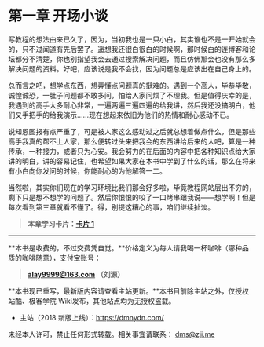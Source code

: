 第一章 开场小谈
===

写教程的想法由来已久了，因为，当初我也是一只小白，其实谁也不是一开始就会的，只不过闻道有先后罢了。遥想我还很白很白的时候啊，那时候白的连博客和论坛都分不清楚，你也别指望我会去通过搜索解决问题，而且仿佛那会也没有那么多解决问题的资料。好吧，应该说是我不会找，因为问题总是应该出在自己身上的。

总而言之吧，想学点东西，想弄懂点问题真的挺难的。遇到一个高人，毕恭毕敬，诚惶诚恐，一肚子问题都不敢多问，怕给人家问烦了不理我。但是值得庆幸的是，我遇到的高手大多耐心非常，一遍两遍三遍四遍的给我讲，然后我还没搞明白，他们又手把手的给我演示……现在想起来依旧为他们的热情和耐心感动不已。

说知恩图报有点严重了，可是被人家这么感动过之后就总想着做点什么，但是那些高手我真的帮不上人家，那么便转过头来把我会的东西讲给后来的人吧，算是一种传承，一种接力，或者只为心安。我会努力的在后面的内容中把各种知识点给大家讲的明白，讲的容易记住，也希望如果大家在本书中学到了什么的话，那么在将来有小白向你发问的时候，你能耐心的为他解答一二。

当然啦，其实你们现在的学习环境比我们那会好多啦，毕竟教程网站层出不穷的，剩下只是想不想学的问题了。然后你恨恨的咬了一口烤串跟我说——想学啊！但是每次看到第三章就看不懂了。得，别提这糟心的事，咱们继续扯淡。

> **本章学习卡片：[卡片 1](http://coffee.zji.me/card.html?name=chapter1)**

---

**本书是收费的，不过交费凭自觉。**价格定义为每人请我喝一杯咖啡（哪种品质的咖啡随意），支付宝账号：

> **alay9999@163.com  （刘源）**

**本书现已重写，最新版内容请查看主站更新。**本书目前除主站之外，仅授权站酷、极客学院 Wiki发布，其他站点均为无授权盗载。

* 主站（2018 新版上线）：https://dmnydn.com/

未经本人许可，禁止任何形式转载。相关事宜请联系： dms@zji.me